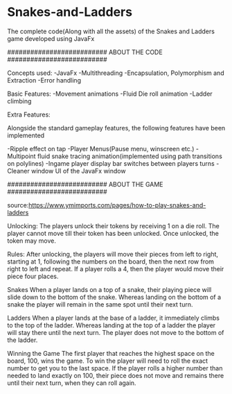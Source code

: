 # Snakes-and-Ladders
The complete code(Along with all the assets) of the Snakes and Ladders game developed using JavaFx

########################## ABOUT THE CODE ########################## 

Concepts used:
-JavaFx 
-Multithreading 
-Encapsulation, Polymorphism and Extraction 
-Error handling 

Basic Features:
-Movement animations 
-Fluid Die roll animation
-Ladder climbing

Extra Features:

Alongside the standard gameplay features, the following features have been implemented

-Ripple effect on tap
-Player Menus(Pause menu, winscreen etc.)
-Multipoint fluid snake tracing animation(implemented using path transitions on polylines)
-Ingame player display bar switches between players turns
-Cleaner window UI of the JavaFx window

########################## ABOUT THE GAME ########################## 

source:https://www.ymimports.com/pages/how-to-play-snakes-and-ladders

Unlocking:
The players unlock their tokens by receiving 1 on a die roll. The player cannot move till their token has been unlocked. Once unlocked, the token may move.

Rules:
After unlocking, the players will move their pieces from left to right, starting at 1, following the numbers on the board, then the next row from right to left and repeat. If a player rolls a 4, then the player would move their piece four places.

Snakes
When a player lands on a top of a snake, their playing piece will slide down to the bottom of the snake.
Whereas landing on the bottom of a snake the player will remain in the same spot until their next turn.

Ladders
When a player lands at the base of a ladder, it immediately climbs to the top of the ladder.
Whereas landing at the top of a ladder the player will stay there until the next turn. The player does not move to the bottom of the ladder.

Winning the Game
The first player that reaches the highest space on the board, 100, wins the game. To win the player will need to roll the exact number to get you to the last space. If the player rolls a higher number than needed to land exactly on 100, their piece does not move and remains there until their next turn, when they can roll again.
 
